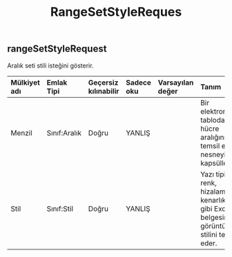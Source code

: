 ﻿---
title: RangeSetStyleReques
second_title: Aspose.Cells Cloud Documen
type: docs
url: /tr/specification/model/rangesetstylerequest/
description: "Aspose.Cells Bulut modeli spesifikasyonu: RangeSetStyleRequest. Açma, oluşturma, düzenleme, bölme, birleştirme, karşılaştırma ve dönüştürme gibi özelliklerle Excel ve diğer elektronik tablo belgelerini zahmetsizce yönetin"
kwords: Excel, Office, Elektronik Tablo, Cloud REST API, RangeSetStyleRequest
weight: 50
---
## **rangeSetStyleRequest**

 Aralık seti stili isteğini gösterir.

| Mülkiyet adı| Emlak Tipi| Geçersiz kılınabilir| Sadece oku| Varsayılan değer| Tanım|
|:- |:- |:- |:- |:- |:- |
| Menzil| Sınıf:Aralık| Doğru| YANLIŞ|| Bir elektronik tablodaki bir hücre aralığını temsil eden nesneyi kapsüller.|
| Stil| Sınıf:Stil| Doğru| YANLIŞ||Yazı tipi, renk, hizalama, kenarlık vb. gibi Excel belgesinin görüntüleme stilini temsil eder.|

